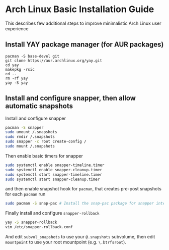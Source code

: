 # Arch Linux Basic Installation Guide

This describes few additional steps to improve minimalistic Arch Linux user experience

## Install YAY package manager (for AUR packages)

```
pacman -S base-devel git
git clone https://aur.archlinux.org/yay.git
cd yay
makepkg -rsic
cd ..
rm -rf yay
yay -S yay
```

## Install and configure snapper, then allow automatic snapshots

Install and configure snapper

```bash
pacman -S snapper
sudo umount /.snapshots
sudo rmdir /.snapshots
sudo snapper -c root create-config /
sudo mount /.snapshots
```

Then enable basic timers for snapper

```bash
sudo systemctl enable snapper-timeline.timer
sudo systemctl enable snapper-cleanup.timer
sudo systemctl start snapper-timeline.timer
sudo systemctl start snapper-cleanup.timer
```

and then enable snapshot hook for `pacman`, that creates pre-post snapshots for each `pacman` run

```bash
sudo pacman -S snap-pac # Install the snap-pac package for snapper integration with pacman;;;
```

Finally install and configure `snapper-rollback`

```bash
yay -S snapper-rollback
vim /etc/snapper-rollback.conf
```

And edit `subvol_snapshots` to use your `@.snapshots` subvolume, then edit `mountpoint` to use your root mountpoint (e.g. `\.btrfsroot`).
